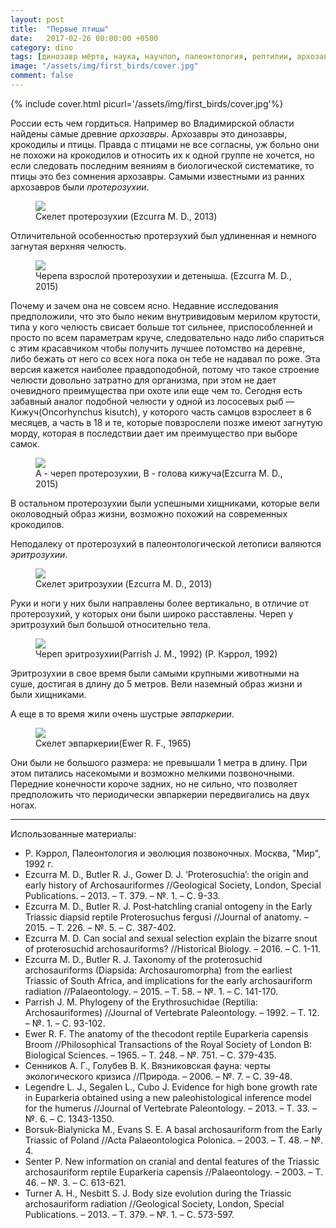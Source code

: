 ```yaml
---
layout: post
title:  "Первые птицы"
date:   2017-02-26 00:00:00 +0500
category: dino
tags: [динозавр мёртв, наука, научпоп, палеонтология, рептилии, архозавры, пермский период, триасовый период, Proterosuchus, Erythrosuchus, Euparkeria]
image: "/assets/img/first_birds/cover.jpg"
comment: false
---
```


{% include cover.html picurl='/assets/img/first_birds/cover.jpg'%}

России есть чем гордиться. Например во Владимирской области найдены самые древние _архозавры_.
Архозавры это динозавры, крокодилы и птицы. Правда с птицами не все согласны, уж больно они не похожи на крокодилов и относить их к одной группе не хочется, но если следовать последним веяниям в биологической систематике, то птицы это без сомнения архозавры.
Самыми известными из ранних архозавров были _протерозухии_.

<figure>
  <img src="{{site.baseurl}}/assets/img/first_birds/1.jpg"/>
  <figcaption>Скелет протерозухии (Ezcurra M. D., 2013)</figcaption>
</figure>

Отличительной особенностью протерзухий был удлиненная и немного загнутая верхняя челюсть. 

<figure>
  <img src="{{site.baseurl}}/assets/img/first_birds/2.jpg"/>
  <figcaption>Черепа взрослой протерозухии и детеныша. (Ezcurra M. D., 2015)</figcaption>
</figure>

Почему и зачем она не совсем ясно. Недавние исследования предположили, что это было неким внутривидовым мерилом крутости, типа у кого челюсть свисает больше тот сильнее, приспособленней и просто по всем параметрам круче, следовательно надо либо спариться с этим красавчиком чтобы получить лучшее потомство на деревне, либо бежать от него со всех нога пока он тебе не надавал по роже. Эта версия кажется наиболее правдоподобной, потому что такое строение челюсти довольно затратно для организма, при этом не дает очевидного преимущества при охоте или еще чем то.
Сегодня есть забавный аналог подобной челюсти у одной из лососевых рыб — Кижуч(Oncorhynchus kisutch), у которого часть самцов взрослеет в 6 месяцев, а часть в 18 и те, которые повзрослели позже имеют загнутую морду, которая в последствии дает им преимущество при выборе самок. 

<figure>
  <img src="{{site.baseurl}}/assets/img/first_birds/3.jpg"/>
  <figcaption>A - череп протерозухии, B - голова кижуча(Ezcurra M. D., 2015)</figcaption>
</figure>

В остальном протерозухии были успешными хищниками, которые вели околоводный образ жизни, возможно похожий на современных крокодилов.

Неподалеку от протерозухий в палеонтологической летописи валяются _эритрозухии_. 

<figure>
  <img src="{{site.baseurl}}/assets/img/first_birds/4.jpg"/>
  <figcaption>Скелет эритрозухии (Ezcurra M. D., 2013)</figcaption>
</figure>

Руки и ноги у них были направлены более вертикально, в отличие от протерозухий, у которых они были широко расставлены. Череп у эритрозухий был большой относительно тела. 

<figure>
  <img src="{{site.baseurl}}/assets/img/first_birds/5.jpg"/>
  <figcaption>Череп эритрозухии(Parrish J. M., 1992) (Р. Кэррол, 1992)</figcaption>
</figure>

Эритрозухии в свое время были самыми крупными животными на суше, достигая в длину до 5 метров. Вели наземный образ жизни и были хищниками.

А еще в то время жили очень шустрые _эвпаркерии_. 

<figure>
  <img src="{{site.baseurl}}/assets/img/first_birds/6.jpg"/>
  <figcaption>Скелет эвпаркерии(Ewer R. F., 1965)</figcaption>
</figure>

Они были не большого размера: не превышали 1 метра в длину. При этом питались насекомыми и возможно мелкими позвоночными. Передние конечности короче задних, но не сильно, что позволяет предположить что периодически эвпаркерии передвигались на двух ногах. 

---

Использованные материалы:
+ Р. Кэррол, Палеонтология и эволюция позвоночных. Москва, "Мир", 1992 г.
+ Ezcurra M. D., Butler R. J., Gower D. J. ‘Proterosuchia’: the origin and early history of Archosauriformes //Geological Society, London, Special Publications. – 2013. – Т. 379. – №. 1. – С. 9-33.
+ Ezcurra M. D., Butler R. J. Post‐hatchling cranial ontogeny in the Early Triassic diapsid reptile Proterosuchus fergusi //Journal of anatomy. – 2015. – Т. 226. – №. 5. – С. 387-402.
+ Ezcurra M. D. Can social and sexual selection explain the bizarre snout of proterosuchid archosauriforms? //Historical Biology. – 2016. – С. 1-11.
+ Ezcurra M. D., Butler R. J. Taxonomy of the proterosuchid archosauriforms (Diapsida: Archosauromorpha) from the earliest Triassic of South Africa, and implications for the early archosauriform radiation //Palaeontology. – 2015. – Т. 58. – №. 1. – С. 141-170.
+ Parrish J. M. Phylogeny of the Erythrosuchidae (Reptilia: Archosauriformes) //Journal of Vertebrate Paleontology. – 1992. – Т. 12. – №. 1. – С. 93-102.
+ Ewer R. F. The anatomy of the thecodont reptile Euparkeria capensis Broom //Philosophical Transactions of the Royal Society of London B: Biological Sciences. – 1965. – Т. 248. – №. 751. – С. 379-435.
+ Сенников А. Г., Голубев В. К. Вязниковская фауна: черты экологического кризиса //Природа. – 2006. – №. 7. – С. 39-48.
+ Legendre L. J., Segalen L., Cubo J. Evidence for high bone growth rate in Euparkeria obtained using a new paleohistological inference model for the humerus //Journal of Vertebrate Paleontology. – 2013. – Т. 33. – №. 6. – С. 1343-1350.
+ Borsuk-Bialynicka M., Evans S. E. A basal archosauriform from the Early Triassic of Poland //Acta Palaeontologica Polonica. – 2003. – Т. 48. – №. 4.
+ Senter P. New information on cranial and dental features of the Triassic archosauriform reptile Euparkeria capensis //Palaeontology. – 2003. – Т. 46. – №. 3. – С. 613-621.
+ Turner A. H., Nesbitt S. J. Body size evolution during the Triassic archosauriform radiation //Geological Society, London, Special Publications. – 2013. – Т. 379. – №. 1. – С. 573-597. 
